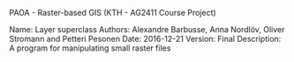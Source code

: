 PAOA - Raster-based GIS (KTH - AG2411 Course Project)

Name: Layer superclass
Authors: Alexandre Barbusse, Anna Nordlöv, Oliver Stromann and Petteri Pesonen
Date: 2016-12-21
Version: Final
Description: A program for manipulating small raster files
